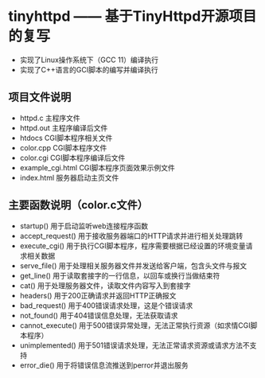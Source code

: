 # tinyhttpd —— 基于TinyHttpd开源项目的复写
+ 实现了Linux操作系统下（GCC 11）编译执行
+ 实现了C++语言的GCI脚本的编写并编译执行
## 项目文件说明
+ httpd.c 主程序文件
+ httpd.out 主程序编译后文件
+ htdocs CGI脚本程序相关文件
 + color.cpp CGI脚本程序文件
 + color.cgi CGI脚本程序编译后文件
 + example_cgi.html CGI脚本程序页面效果示例文件
 + index.html 服务器启动主页文件
## 主要函数说明（color.c文件）
+ startup() 用于启动监听web连接程序函数
+ accept_request() 用于接收服务器端口的HTTP请求并进行相关处理跳转
+ execute_cgi() 用于执行CGI脚本程序，程序需要根据已经设置的环境变量请求相关数据
+ serve_file() 用于处理相关服务器文件并发送给客户端，包含头文件与报文
+ get_line() 用于读取套接字的一行信息，以回车或换行当做结束符
+ cat() 用于处理服务器文件，读取文件内容写入到套接字
+ headers() 用于200正确请求并返回HTTP正确报文
+ bad_request() 用于400错误请求处理，这是个错误请求
+ not_found() 用于404错误信息处理，无法获取请求
+ cannot_execute() 用于500错误异常处理，无法正常执行资源（如求情CGI脚本程序）
+ unimplemented() 用于501错误请求处理，无法正常请求资源或请求方法不支持
+ error_die() 用于将错误信息流推送到perror并退出服务
